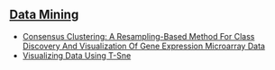 ## [Data Mining](https://github.com/ZigaSajovic/Readings/tree/master/Data_Mining)
* [Consensus Clustering: A Resampling-Based Method For Class Discovery And Visualization Of Gene Expression Microarray Data](https://github.com/ZigaSajovic/Readings/tree/master/Data_Mining/Consensus_Clustering:_A_Resampling-Based_Method_For_Class_Discovery_And_Visualization_Of_Gene_Expression_Microarray_Data.pdf)
* [Visualizing Data Using T-Sne](https://github.com/ZigaSajovic/Readings/tree/master/Data_Mining/Visualizing_Data_Using_T-Sne.pdf)
